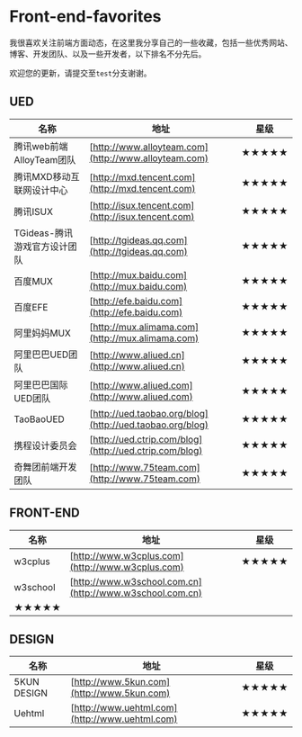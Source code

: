 # Front-end-favorites
我很喜欢关注前端方面动态，在这里我分享自己的一些收藏，包括一些优秀网站、博客、开发团队、以及一些开发者，以下排名不分先后。

欢迎您的更新，请提交至`test`分支谢谢。

## UED 
|名称 |地址|星级|
| ----- | ----- | ----- |
|腾讯web前端AlloyTeam团队|[http://www.alloyteam.com](http://www.alloyteam.com)|★★★★★|
|腾讯MXD移动互联网设计中心|[http://mxd.tencent.com](http://mxd.tencent.com)|★★★★★|
|腾讯ISUX|[http://isux.tencent.com](http://isux.tencent.com)|★★★★★|
|TGideas-腾讯游戏官方设计团队|[http://tgideas.qq.com](http://tgideas.qq.com)|★★★★★|
|百度MUX|[http://mux.baidu.com](http://mux.baidu.com)|★★★★★|
|百度EFE|[http://efe.baidu.com](http://efe.baidu.com)|★★★★★|
|阿里妈妈MUX|[http://mux.alimama.com](http://mux.alimama.com)|★★★★★|
|阿里巴巴UED团队|[http://www.aliued.cn](http://www.aliued.cn)|★★★★★|
|阿里巴巴国际UED团队|[http://www.aliued.com](http://www.aliued.com)|★★★★★|
|TaoBaoUED|[http://ued.taobao.org/blog](http://ued.taobao.org/blog)|★★★★★|
|携程设计委员会|[http://ued.ctrip.com/blog](http://ued.ctrip.com/blog)|★★★★★|
|奇舞团前端开发团队|[http://www.75team.com](http://www.75team.com)|★★★★★|

## FRONT-END
|名称|地址|星级|
| ----- | ----- | ----- |
| w3cplus | [http://www.w3cplus.com](http://www.w3cplus.com) | ★★★★★ |
| w3school | [http://www.w3school.com.cn](http://www.w3school.com.cn) | 
★★★★★ |

## DESIGN 
|名称|地址|星级|
| ----- | ----- | ----- |
| 5KUN DESIGN | [http://www.5kun.com](http://www.5kun.com) | ★★★★★ |
| Uehtml | [http://www.uehtml.com](http://www.uehtml.com) | ★★★★★ |
